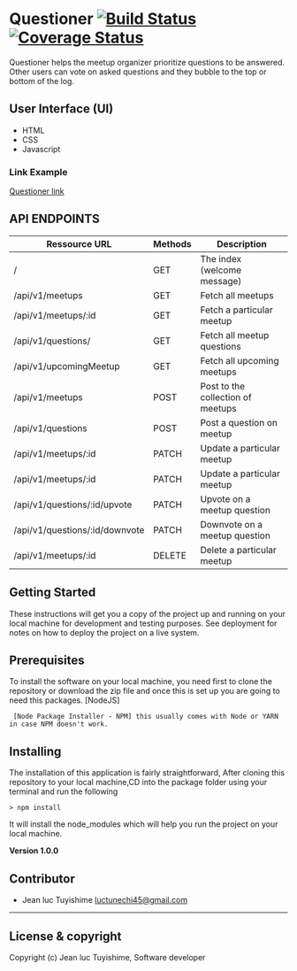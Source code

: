 # Questioner  [![Build Status](https://travis-ci.org/luc-tuyishime/Questioner.svg?branch=develop)](https://travis-ci.org/luc-tuyishime/Questioner) [![Coverage Status](https://coveralls.io/repos/github/luc-tuyishime/Questioner/badge.svg?branch=develop)](https://coveralls.io/github/luc-tuyishime/Questioner?branch=develop)
Questioner​​ helps the meetup organizer prioritize questions to be answered. Other users can vote on asked questions and they bubble to the top or bottom of the log.


## User Interface (UI)
* HTML
* CSS
* Javascript

### Link Example
[Questioner link](https://luc-tuyishime.github.io/Questioner/)

## API ENDPOINTS

| Ressource URL | Methods  | Description  |
| ------- | --- | --- |
| / | GET | The index (welcome message) |
| /api/v1/meetups | GET | Fetch all meetups |
| /api/v1/meetups/:id | GET | Fetch a particular meetup |
| /api/v1/questions/ | GET | Fetch all meetup questions  |
| /api/v1/upcomingMeetup | GET | Fetch all upcoming meetups |
| /api/v1/meetups | POST | Post to the collection of meetups |
| /api/v1/questions | POST | Post a question on meetup |
| /api/v1/meetups/:id | PATCH | Update a particular meetup |
| /api/v1/meetups/:id | PATCH | Update a particular meetup |
| /api/v1/questions/:id/upvote | PATCH | Upvote on a meetup question |
| /api/v1/questions/:id/downvote  | PATCH | Downvote on a meetup question |
| /api/v1/meetups/:id | DELETE | Delete a particular meetup |

## Getting Started
These instructions will get you a copy of the project up and running on your local machine for development and testing purposes. See deployment for notes on how to deploy the project on a live system.

## Prerequisites
To install the software on your local machine, you need first to clone the repository or download the zip file and once this is set up you are going to need this packages. [NodeJS]

```
 [Node Package Installer - NPM] this usually comes with Node or YARN in case NPM doesn't work.
```

## Installing
The installation of this application is fairly straightforward, After cloning this repository to your local machine,CD into the package folder using your terminal and run the following

```
> npm install
```
It will install the node_modules which will help you run the project on your local machine.

**Version 1.0.0**

## Contributor
- Jean luc Tuyishime <luctunechi45@gmail.com>

---

## License & copyright
Copyright (c) Jean luc Tuyishime, Software developer
